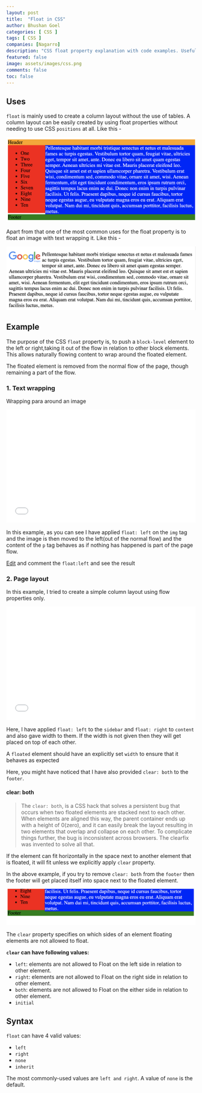 ```yaml
---
layout: post
title:  "Float in CSS"
author: Bhushan Goel
categories: [ CSS ]
tags: [ CSS ]
companies: [Nagarro]
description: "CSS float property explanation with code examples. Useful from an interview perspective"
featured: false
image: assets/images/css.png
comments: false
toc: false
---
```

## Uses
`float` is mainly used to create a column layout without the use of tables. A column layout can be easily created by
using float properties without needing to use CSS `positions` at all. Like this -

![image of column layout](https://raw.githubusercontent.com/bhushangoel/ctfi-cdn/master/float-layout.png#post-img)

Apart from that one of the most common uses for the float
property is to float an image with text wrapping it. Like this -

![image of text wrapping](https://raw.githubusercontent.com/bhushangoel/ctfi-cdn/master/Screenshot%202021-05-07%20at%2018.52.19.png#post-img)


## Example
The purpose of the CSS `float` property is, to push a `block-level` element to the left or right,taking it out of the flow in relation to other block elements. This allows naturally flowing content to wrap around the floated element.

The floated element is removed from the normal flow of the page, though remaining a part of the flow.
### 1. Text wrapping
Wrapping para around an image
<iframe width="100%" height="300" src="//jsfiddle.net/crackingthefrontendinterview/pn6ztfxL/27/embedded/result,html,css/" allowfullscreen="allowfullscreen" allowpaymentrequest frameborder="0"></iframe>

In this example, as you can see I have applied `float: left` on the `img` tag and the image is then moved to the left(out of the normal flow) and the content of the `p` tag behaves as if nothing has happened is part of the page flow.

[Edit](http://jsfiddle.net/crackingthefrontendinterview/pn6ztfxL/27/) and comment the `float:left` and see the result

### 2. Page layout
In this example, I tried to create a simple column layout using flow properties only.
<iframe width="100%" height="300" src="//jsfiddle.net/crackingthefrontendinterview/h3y10tkb/28/embedded/result,html,css/" allowfullscreen="allowfullscreen" allowpaymentrequest frameborder="0"></iframe>

Here, I have applied `float: left` to the `sidebar` and `float: right` to `content` and also gave width to them. If the width is not given then they will get placed on top of each other.

A `floated` element should have an explicitly set `width` to ensure that it behaves as expected


Here, you might have noticed that I have also provided `clear: both` to the `footer`.

#### clear: both
> The `clear: both`, is a CSS hack that solves a persistent bug that occurs when two floated elements are stacked next to each other. When elements are aligned this way, the parent container ends up with a height of 0(zero), and it can easily break the layout resulting in two elements that overlap and collapse on each other. To complicate things further, the bug is inconsistent across browsers. The clearfix was invented to solve all that.

If the element can fit horizontally in the space next to another element that is floated, it will fit unless we explicitly apply `clear` property.


In the above example, if you try to remove `clear: both` from the `footer` then the footer will get placed itself into space next to the floated element.

![clear-both-removed](https://raw.githubusercontent.com/bhushangoel/ctfi-cdn/master/Screenshot%202021-05-07%20at%2019.21.03.png#post-img)

The `clear` property specifies on which sides of an element floating elements are not allowed to float.

**`clear` can have following values:**
- `left`: elements are not allowed to Float on the left side in relation to other element.
- `right`: elements are not allowed to Float on the right side in relation to other element.
- `both`: elements are not allowed to Float on the either side in relation to other element.
- `initial`


## Syntax
`float` can have 4 valid values:
- `left`
- `right`
- `none`
- `inherit`

The most commonly-used values are `left and right`. A value of `none` is the default.


